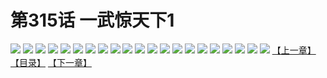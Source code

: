 # 第315话 一武惊天下1
![](https://s1.baozimh.com/scomic/sanyanxiaotianlu-samanhua/0/314-7lto/1.jpg)
![](https://s1.baozimh.com/scomic/sanyanxiaotianlu-samanhua/0/314-7lto/2.jpg)
![](https://s1.baozimh.com/scomic/sanyanxiaotianlu-samanhua/0/314-7lto/3.jpg)
![](https://s1.baozimh.com/scomic/sanyanxiaotianlu-samanhua/0/314-7lto/4.jpg)
![](https://s1.baozimh.com/scomic/sanyanxiaotianlu-samanhua/0/314-7lto/5.jpg)
![](https://s1.baozimh.com/scomic/sanyanxiaotianlu-samanhua/0/314-7lto/6.jpg)
![](https://s1.baozimh.com/scomic/sanyanxiaotianlu-samanhua/0/314-7lto/7.jpg)
![](https://s1.baozimh.com/scomic/sanyanxiaotianlu-samanhua/0/314-7lto/8.jpg)
![](https://s1.baozimh.com/scomic/sanyanxiaotianlu-samanhua/0/314-7lto/9.jpg)
![](https://s1.baozimh.com/scomic/sanyanxiaotianlu-samanhua/0/314-7lto/10.jpg)
![](https://s1.baozimh.com/scomic/sanyanxiaotianlu-samanhua/0/314-7lto/11.jpg)
![](https://s1.baozimh.com/scomic/sanyanxiaotianlu-samanhua/0/314-7lto/12.jpg)
![](https://s1.baozimh.com/scomic/sanyanxiaotianlu-samanhua/0/314-7lto/13.jpg)
![](https://s1.baozimh.com/scomic/sanyanxiaotianlu-samanhua/0/314-7lto/14.jpg)
![](https://s1.baozimh.com/scomic/sanyanxiaotianlu-samanhua/0/314-7lto/15.jpg)
![](https://s1.baozimh.com/scomic/sanyanxiaotianlu-samanhua/0/314-7lto/16.jpg)
![](https://s1.baozimh.com/scomic/sanyanxiaotianlu-samanhua/0/314-7lto/17.jpg)
![](https://s1.baozimh.com/scomic/sanyanxiaotianlu-samanhua/0/314-7lto/18.jpg)
![](https://s1.baozimh.com/scomic/sanyanxiaotianlu-samanhua/0/314-7lto/19.jpg)
![](https://s1.baozimh.com/scomic/sanyanxiaotianlu-samanhua/0/314-7lto/20.jpg)
![](https://s1.baozimh.com/scomic/sanyanxiaotianlu-samanhua/0/314-7lto/21.jpg)
[【上一章】](./314.md)
[【目录】](./README.md)
[【下一章】](./316.md)
